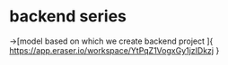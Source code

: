 # backend series

->[model based on which we create backend project ]{ https://app.eraser.io/workspace/YtPqZ1VogxGy1jzIDkzj }

